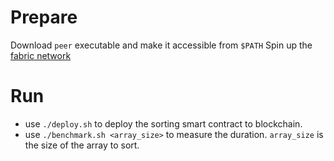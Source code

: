 # Prepare
Download `peer` executable and make it accessible from `$PATH`
Spin up the [fabric network](../../../../benchmark/fabric-v1.4/four-nodes-docker/)

# Run
* use `./deploy.sh` to deploy the sorting smart contract to blockchain.
* use `./benchmark.sh <array_size>` to measure the duration. `array_size` is the size of the array to sort.
